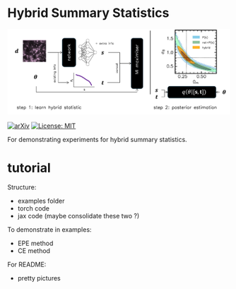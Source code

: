 # Hybrid Summary Statistics

<img src="https://raw.githubusercontent.com/tlmakinen/hybridStats/master/tutorial/img/hybrid-stats-schematic.jpg" alt="drawing" width="700"/>


 [![arXiv](https://img.shields.io/badge/arXiv-2107.07405-b31b1b.svg)](https://arxiv.org/abs/2410.07548) [![License: MIT](https://img.shields.io/badge/License-MIT-yellow.svg)](https://opensource.org/licenses/MIT) 
 <!-- [![Open In Colab](https://colab.research.google.com/assets/colab-badge.svg)](https://bit.ly/imnn-cosmo) -->

For demonstrating experiments for hybrid summary statistics. 

<!-- ![schematic-twostep-results2](https://github.com/user-attachments/assets/4c803aa7-665b-455e-9723-29b6fd22bccb) -->

# tutorial


Structure:
- examples folder
- torch code
- jax code (maybe consolidate these two ?)

To demonstrate in examples:
- EPE method
- CE method

For README:
- pretty pictures


